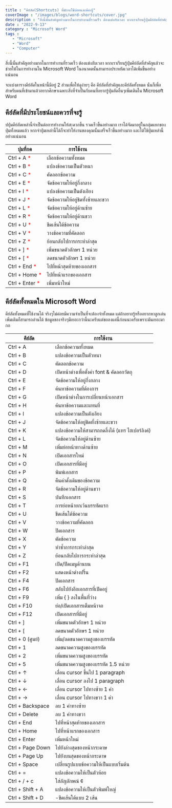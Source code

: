 ```yaml
---
title : "คีย์ลัด(Shortcuts) ที่มักจะใช้บ่อยและต้องรู้"
coverImage : "/images/blogs/word-shortcuts/cover.jpg"
description : "สิ่งนี้นั้นสำคัญอย่างมากในการทำงานที่รวดเร็ว ต้องแข่งกับเวลา หากเราเรียนรู้ปุ่มคีย์ลัดที่สำคัญแล้วจะช่วยให้ในการทำงานใน Microsoft Word ในอนาคตนั้นสามารถประหยัดเวลาได้เพิ่มขึ้นอย่างแน่นอน "
date : "2022-9-13"
category : "Microsoft Word"
tags : 
   - "Microsoft"
   - "Word"
   - "Computer"
---
```


สิ่งนี้นั้นสำคัญอย่างมากในการทำงานที่รวดเร็ว ต้องแข่งกับเวลา หากเราเรียนรู้ปุ่มคีย์ลัดที่สำคัญแล้วจะช่วยให้ในการทำงานใน Microsoft Word ในอนาคตนั้นสามารถประหยัดเวลาได้เพิ่มขึ้นอย่างแน่นอน 

จะแบ่งตารางคีย์ลัดในหน้านี้มีอยู่ 2 ส่วนเพื่อให้ดูง่ายๆ คือ คีย์ลัดที่สำคัญและคีย์ลัดทั้งหมด นั่นก็เพื่อสำหรับคนที่เข้ามาแล้วอยากศึกษาเฉพาะสิ่งที่จำเป็นกับคนที่อยากรู้ปุ่มลัดอื่นๆเพิ่มเติมใน Microsoft Word 

## คีย์ลัดที่มีประโยชน์และควรที่จะรู้
ปปุ่มคีย์ลัดเหล่านี้จำเป็นต่อการทำงานให้สะดวกขึ้น รวดเร็วขึ้นอย่างมาก เราได้จัดมาอยู่ในกลุ่มแยกของปุ่มทั้งหมดแล้ว หากจำปุ่มเหล่านี้ได้ก็จะทำให้งานของคุณนั้นเสร็จเร็วขึ้นอย่างมาก และได้ใช้ปุ่มเหล่านี้อย่างแน่นอน

| ปุมที่กด  | การใช้งาน |
| ------------- | ------------- |
| Ctrl + A <span style="color:red"> *</span> | เลือกข้อความทั้งหมด |
| Ctrl + B <span style="color:red"> *</span>   | แปลงข้อความเป็นตัวหนา |
| Ctrl + C <span style="color:red"> *</span>   | คัดลอกข้อความ |
| Ctrl + E <span style="color:red"> *</span>   | จัดข้อความให้อยู่กึ่งกลาง |
| Ctrl + I <span style="color:red"> *</span>   | แปลงข้อความเป็นตังเอียง |
| Ctrl + J <span style="color:red"> *</span>   | จัดข้อความให้อยู่ชิดทั้งซ้ายและขวา |
| Ctrl + L <span style="color:red"> *</span>   | จัดข้อความให้อยู่ด้านซ้าย |
| Ctrl + R <span style="color:red"> *</span>   | จัดข้อความให้อยู่ด้านขวา |
| Ctrl + U <span style="color:red"> *</span>   | ขีดเส้นใต้ข้อความ |
| Ctrl + V <span style="color:red"> *</span>   | วางข้อความที่คัดลอก |
| Ctrl + Z <span style="color:red"> *</span>   | ย้อนกลับไปการกระทำล่าสุด |
| Ctrl + ] <span style="color:red"> *</span>  | เพิ่มขนาดตัวอักษร 1 หน่วย |
| Ctrl + [ <span style="color:red"> *</span>  | ลดขนาดตัวอักษร 1 หน่วย |
| Ctrl + End <span style="color:red"> *</span>  | ไปที่หน้าสุดท้ายของเอกสาร |
| Ctrl + Home <span style="color:red"> *</span>  | ไปที่หน้าแรกของเอกสาร |
| Ctrl + Enter <span style="color:red"> *</span>  | เพิ่มหน้าใหม่ |

## คีย์ลัดทั้งหมดใน Microsoft Word
คีย์ลัดทั้งหมดที่ใช้งานได้ จริงๆไม่ค่อยมีความจำเป็นที่จะต้องจำทั้งหมด แต่ถ้าอยากรู้หรืออยากหาลูกเล่นเพิ่มเติมก็สามารถอ่านได้ ข้อมูลของจริงๆมีเยอะกว่านี้นะครับแต่ขอลงแค่นี้ก่อนนะครับเพราะมันเยอะมากก

| คีย์ลัด  | การใช้งาน |
| ------------- | ------------- |
| Ctrl + A  | เลือกข้อความทั้งหมด |
| Ctrl + B  | แปลงข้อความเป็นตัวหนา |
| Ctrl + C  | คัดลอกข้อความ |
| Ctrl + D  | เปิดหน้าต่างเพื่อตั้งค่า font & คัดลอกวัตถุ |
| Ctrl + E  | จัดข้อความให้อยู่กึ่งกลาง |
| Ctrl + F  | ค้นหาข้อความที่ต้องการ |
| Ctrl + G  | เปิดหน้าต่างในการเปลี่ยนหน้าเอกสาร |
| Ctrl + H  | ค้นหาข้อความและแทนที่ |
| Ctrl + I  | แปลงข้อความเป็นตังเอียง |
| Ctrl + J  | จัดข้อความให้อยู่ชิดทั้งซ้ายและขวา |
| Ctrl + K  | แปลงข้อความให้สามารถกดลิ้งได้ (แทร ไฮเปอร์ลิงค์)  |
| Ctrl + L  | จัดข้อความให้อยู่ด้านซ้าย |
| Ctrl + M  | เพิ่มย่อหน้าทางด้านซ้าย |
| Ctrl + N  | เปิดเอกสารใหม่ |
| Ctrl + O  | เปิดเอกสารที่มีอยู่ |
| Ctrl + P  | พิมพ์เอกสาร |
| Ctrl + Q  | คืนค่าดั้งเดิมของข้อความ |
| Ctrl + R  | จัดข้อความให้อยู่ด้านขวา |
| Ctrl + S  | บันทึกเอกสาร |
| Ctrl + T  | การย่อหน้ายกเว้นบรรทัดแรก |
| Ctrl + U  | ขีดเส้นใต้ข้อความ |
| Ctrl + V  | วางข้อความที่คัดลอก |
| Ctrl + W  | ปิดเอกสาร |
| Ctrl + X  | ตัดข้อความ |
| Ctrl + Y  | ทำซ้ำการกระทำล่าสุด |
| Ctrl + Z  | ย้อนกลับไปการกระทำล่าสุด |
| Ctrl + F1 | เปิด/ปิดเมนูด้านบน |
| Ctrl + F2 | แสดงหน้าต่างปริ้น |
| Ctrl + F4 | ปิดเอกสาร |
| Ctrl + F6 | สลับไปยังอีกเอกสารที่เปิดอยู่ |
| Ctrl + F9 | เพิ่ม { } ลงในพื้นที่ว่าง |
| Ctrl + F10 | ย่อ/เปิดเอกสารเต็มหน้าจอ |
| Ctrl + F12 | เปิดเอกสารที่มีอยู่ |
| Ctrl + ] | เพิ่มขนาดตัวอักษร 1 หน่วย |
| Ctrl + [ | ลดขนาดตัวอักษร 1 หน่วย |
| Ctrl + 0 (ศูนย์) | เพิ่ม/ลดขนาดความสูงของบรรทัด |
| Ctrl + 1 | ลดขนาดความสูงของบรรทัด |
| Ctrl + 2 | เพิ่มขนาดความสูงของบรรทัด |
| Ctrl + 5 | เพิ่มขนาดความสูงของบรรทัด 1.5 หน่วย |
| Ctrl + ↑ | เลื่อน cursor ขึ้นไป 1 paragraph |
| Ctrl + ↓ | เลื่อน cursor ลงไป 1 paragraph |
| Ctrl + ← | เลื่อน cursor ไปทางซ้าย 1 คำ |
| Ctrl + → | เลื่อน cursor ไปทางขวา 1 คำ |
| Ctrl + Backspace | ลบ 1 คำทางซ้าย |
| Ctrl + Delete | ลบ 1 คำทางขวา |
| Ctrl + End | ไปที่หน้าสุดท้ายของเอกสาร |
| Ctrl + Home | ไปที่หน้าแรกของเอกสาร |
| Ctrl + Enter | เพิ่มหน้าใหม่ |
| Ctrl + Page Down | ไปยังล่างสุดของหน้ากระดาษ |
| Ctrl + Page Up | ไปยังบนสุดของหน้ากระดาษ |
| Ctrl + Space | เปลี่ยนรูปแบบข้อความให้เป็นแบบเริ่มต้น |
| Ctrl + = | แปลงข้อความให้เป็นตัวห้อย |
| Ctrl + / + c | ใส่ลัญลักษณ์ ¢ |
| Ctrl + Shift + A | แปลงข้อความให้เป็นตัวพิมพ์ใหญ่ |
| Ctrl + Shift + D | -ขีดเส้นใต้แบบ 2 เส้น |